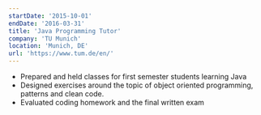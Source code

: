 ```yaml
---
startDate: '2015-10-01'
endDate: '2016-03-31'
title: 'Java Programming Tutor'
company: 'TU Munich'
location: 'Munich, DE'
url: 'https://www.tum.de/en/'
---
```


- Prepared and held classes for first semester students learning Java
- Designed exercises around the topic of object oriented programming, patterns and clean code.
- Evaluated coding homework and the final written exam